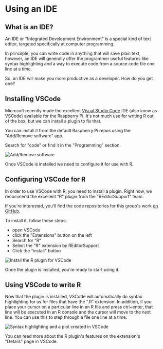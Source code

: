 # Using an IDE

## What is an IDE?

An IDE or "Integrated Development Environment" is a special kind of text editor, targeted specifically at computer
programming.

In princilple, you can write code in anything that will save plain text, however, an IDE will generally offer the
programmer useful features like syntax highlighting and a way to execute code from a source code file one line at
a time.

So, an IDE will make you more productive as a developer. How do you get one?

## Installing VSCode

Microsoft recently made the excellent [Visual Studio Code](https://code.visualstudio.com) IDE (also know as VSCode) 
available for the Raspberry Pi. It's not much use for writing R out of the box, but we can install a plugin to fix that.

You can install it from the default Raspberry Pi repos using the "Add/Remove software" app.

Search for "code" or find it in the "Programming" section.

![Add/Remove software](images/add-remove-software.png)

Once VSCode is installed we need to configure it for use with R.

## Configuring VSCode for R

In order to use VSCode with R, you need to install a plugin. Right now, we recommend the excellent "R" plugin
from the "REditorSupport" team.

If you're interested, you'll find the code repositories for this group's work [on GitHub](https://github.com/REditorSupport).

To install it, follow these steps:

* open VSCode
* click the "Extensions" button on the left
* Search for "R"
* Select the "R" extension by REditorSupport
* Click the "install" button

![Install the R plugin for VSCode](images/vscode-r-extension.png)

Once the plugin is installed, you're ready to start using it.

## Using VSCode to write R

Now that the plugin is installed, VSCode will automatically do syntax highlighting for us for files that have the ".R"
extension.
In addition, if you place your cursor on a particular line in an R file and press ctrl+enter, that line will be executed
in an R console and the cursor will move to the next line. You can use this to step through a file one line at a time.

![Syntax highlighting and a plot created in VSCode](images/r4pi-vscode-penguins.png)

You can read more about the R plugin's features on the extension's "Details" page in VSCode.
